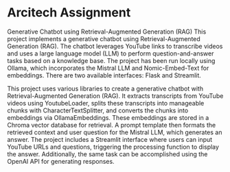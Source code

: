 # Arcitech Assignment

Generative Chatbot using Retrieval-Augmented Generation (RAG)
This project implements a generative chatbot using Retrieval-Augmented Generation (RAG). The chatbot leverages YouTube links to transcribe videos and uses a large language model (LLM) to perform question-and-answer tasks based on a knowledge base. The project has been run locally using Ollama, which incorporates the Mistral LLM and Nomic-Embed-Text for embeddings. There are two available interfaces: Flask and Streamlit.

This project uses various libraries to create a generative chatbot with Retrieval-Augmented Generation (RAG). It extracts transcripts from YouTube videos using YoutubeLoader, splits these transcripts into manageable chunks with CharacterTextSplitter, and converts the chunks into embeddings via OllamaEmbeddings. These embeddings are stored in a Chroma vector database for retrieval. A prompt template then formats the retrieved context and user question for the Mistral LLM, which generates an answer. The project includes a Streamlit interface where users can input YouTube URLs and questions, triggering the processing function to display the answer. Additionally, the same task can be accomplished using the OpenAI API for generating responses.



